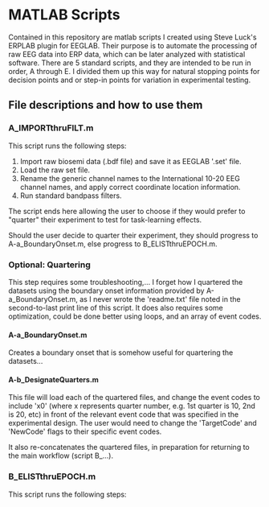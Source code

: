 # MATLAB Scripts

Contained in this repository are matlab scripts I created using Steve Luck's ERPLAB plugin for EEGLAB.
Their purpose is to automate the processing of raw EEG data into ERP data, which can be later analyzed with statistical software.
There are 5 standard scripts, and they are intended to be run in order, A through E.
I divided them up this way for natural stopping points for decision points and or step-in points for variation in experimental testing.

## File descriptions and how to use them

### A_IMPORTthruFILT.m

This script runs the following steps:
1. Import raw biosemi data (.bdf file) and save it as EEGLAB '.set' file.
2. Load the raw set file.
3. Rename the generic channel names to the International 10-20 EEG channel names, and apply correct coordinate location information.
4. Run standard bandpass filters.

The script ends here allowing the user to choose if they would prefer to "quarter" their experiment to test for task-learning effects.

Should the user decide to quarter their experiment, they should progress to A-a_BoundaryOnset.m, else progress to B_ELISTthruEPOCH.m.

### Optional: Quartering
This step requires some troubleshooting,... I forget how I quartered the datasets using the boundary onset information provided by A-a_BoundaryOnset.m, as I never wrote the 'readme.txt' file noted in the second-to-last print line of this script.
It does also requires some optimization, could be done better using loops, and an array of event codes.

#### A-a_BoundaryOnset.m
Creates a boundary onset that is somehow useful for quartering the datasets...

#### A-b_DesignateQuarters.m

This file will load each of the quartered files, and change the event codes to include 'x0' (where x represents quarter number, e.g. 1st quarter is 10, 2nd is 20, etc) in front of the relevant event code that was specified in the experimental design. The user would need to change the 'TargetCode' and 'NewCode' flags to their specific event codes.

It also re-concatenates the quartered files, in preparation for returning to the main workflow (script B_...).

### B_ELISTthruEPOCH.m

This script runs the following steps:
